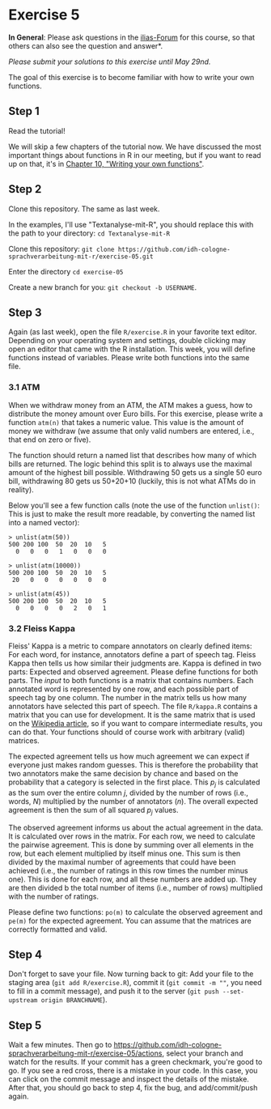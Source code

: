 # Exercise 5

**In General**: Please ask questions in the [ilias-Forum](https://www.ilias.uni-koeln.de/ilias/goto_uk_frm_3270419.html) for this course, so that others can also see the question and answer*.

*Please submit your solutions to this exercise until May 29nd.*

The goal of this exercise is to become familiar with how to write your own functions.

## Step 1
Read the tutorial!

We will skip a few chapters of the tutorial now. We have discussed the most important things about functions in R in our meeting, but if you want to read up on that, it's in [Chapter 10, "Writing your own functions"](https://cran.r-project.org/doc/manuals/r-release/R-intro.html#Writing-your-own-functions).


## Step 2

Clone this repository. The same as last week.

In the examples, I'll use "Textanalyse-mit-R", you should replace this with the path to your directory: `cd Textanalyse-mit-R`

Clone this repository: `git clone https://github.com/idh-cologne-sprachverarbeitung-mit-r/exercise-05.git`

Enter the directory `cd exercise-05`

Create a new branch for you: `git checkout -b USERNAME`.

## Step 3
Again (as last week), open the file `R/exercise.R` in your favorite text editor. Depending on your operating system and settings, double clicking may open an editor that came with the R installation. This week, you will define functions instead of variables. Please write both functions into the same file.

### 3.1 ATM

When we withdraw money from an ATM, the ATM makes a guess, how to distribute the money amount over Euro bills. For this exercise, please write a function `atm(n)` that takes a numeric value. This value is the amount of money we withdraw (we assume that only valid numbers are entered, i.e., that end on zero or five).

The function should return a named list that describes how many of which bills are returned. The logic behind this split is to always use the maximal amount of the highest bill possible. Withdrawing 50 gets us a single 50 euro bill, withdrawing 80 gets us 50+20+10 (luckily, this is not what ATMs do in reality).

Below you'll see a few function calls (note the use of the function `unlist()`: This is just to make the result more readable, by converting the named list into a named vector):

```
> unlist(atm(50))
500 200 100  50  20  10   5 
  0   0   0   1   0   0   0 

> unlist(atm(10000))
500 200 100  50  20  10   5 
 20   0   0   0   0   0   0 
 
> unlist(atm(45))
500 200 100  50  20  10   5 
  0   0   0   0   2   0   1 
```

### 3.2 Fleiss Kappa
Fleiss' Kappa is a metric to compare annotators on clearly defined items: For each word, for instance, annotators define a part of speech tag. Fleiss Kappa then tells us how similar their judgments are. Kappa is defined in two parts: Expected and observed agreement. Please define functions for both parts. The *input* to both functions is a matrix that contains numbers. Each annotated word is represented by one row, and each possible part of speech tag by one column. The number in the matrix tells us how many annotators have selected this part of speech. The file `R/kappa.R` contains a matrix that you can use for development. It is the same matrix that is used on the [Wikipedia article](https://en.wikipedia.org/wiki/Fleiss%27_kappa), so if you want to compare intermediate results, you can do that. Your functions should of course work with arbitrary (valid) matrices.

The expected agreement tells us how much agreement we can expect if everyone just makes random guesses. This is therefore the probability that two annotators make the same decision by chance and based on the probability that a category is selected in the first place. This *p<sub>j</sub>* is calculated as the sum over the entire column *j*, divided by the number of rows (i.e., words, *N*) multiplied by the number of annotators (*n*). The overall expected agreement is then the sum of all squared *p<sub>j</sub>* values.

The observed agreement informs us about the actual agreement in the data. It is calculated over rows in the matrix. For each row, we need to calculate the pairwise agreement. This is done by summing over all elements in the row, but each element multiplied by itself minus one. This sum is then divided by the maximal number of agreements that could have been achieved (i.e., the number of ratings in this row times the number minus one). This is done for each row, and all these numbers are added up. They are then divided b the total number of items (i.e., number of rows) multiplied with the number of ratings. 

Please define two functions: `po(m)` to calculate the observed agreement and `pe(m)` for the expected agreement. You can assume that the matrices are correctly formatted and valid.

## Step 4
Don't forget to save your file.
Now turning back to git: Add your file to the staging area (`git add R/exercise.R`), commit it (`git commit -m ""`, you need to fill in a commit message), and push it to the server (`git push --set-upstream origin BRANCHNAME`).

## Step 5

Wait a few minutes. Then go to https://github.com/idh-cologne-sprachverarbeitung-mit-r/exercise-05/actions, select your branch and watch for the results. If your commit has a green checkmark, you're good to go. If you see a red cross, there is a mistake in your code. In this case, you can click on the commit message and inspect the details of the mistake. After that, you should go back to step 4, fix the bug, and add/commit/push again.
